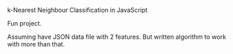 k-Nearest Neighbour Classification in JavaScript


Fun project. 

Assuming have JSON data file with 2 features. But written algorithm to work with more than that.

 
